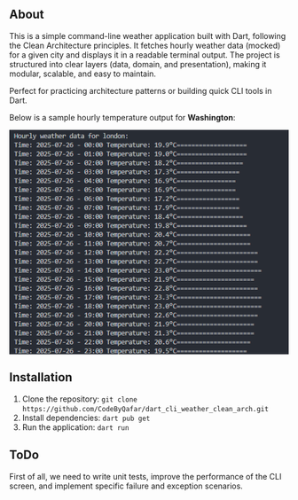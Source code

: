 ## About

This is a simple command-line weather application built with Dart, following the Clean Architecture principles. It fetches hourly weather data (mocked) for a given city and displays it in a readable terminal output. The project is structured into clear layers (data, domain, and presentation), making it modular, scalable, and easy to maintain.

Perfect for practicing architecture patterns or building quick CLI tools in Dart.

Below is a sample hourly temperature output for **Washington**:

<div style="display: flex; ">

<img src="screenshots/terminal_screenshot.png"  style="margin-right: 5px;">

</div>

## Installation

1.  Clone the repository: `git clone https://github.com/CodeByQafar/dart_cli_weather_clean_arch.git`
2.  Install dependencies: `dart pub get`
3.  Run the application: `dart run`


## ToDo

First of all, we need to write unit tests, improve the performance of the CLI screen, and implement specific failure and exception scenarios.